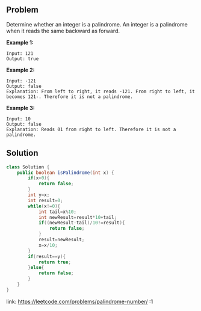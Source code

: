 ## Problem
Determine whether an integer is a palindrome. An integer is a palindrome when it reads the same backward as forward.

**Example 1:**
```
Input: 121
Output: true
```
**Example 2:**
```
Input: -121
Output: false
Explanation: From left to right, it reads -121. From right to left, it becomes 121-. Therefore it is not a palindrome.
```
**Example 3:**
```
Input: 10
Output: false
Explanation: Reads 01 from right to left. Therefore it is not a palindrome.
```

## Solution
```java
class Solution {
    public boolean isPalindrome(int x) {
        if(x<0){
            return false;
        }
        int y=x;
        int result=0;
        while(x!=0){
            int tail=x%10;
            int newResult=result*10+tail;
            if((newResult-tail)/10!=result){
                return false;
            }
            result=newResult;
            x=x/10;
        }
        if(result==y){
            return true;
        }else{
            return false;
        }
    }
}
```

link: https://leetcode.com/problems/palindrome-number/
:1

